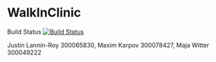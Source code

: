 # WalkInClinic
Build Status
[![Build Status](https://circleci.com/gh/JustinLanninRoy/WalkInClinic.png?branch=master)](https://circleci.com/gh/JustinLanninRoy/WalkInClinic)


Justin Lannin-Roy 300065830,
Maxim Karpov 300078427,
Maja Witter 300049222

